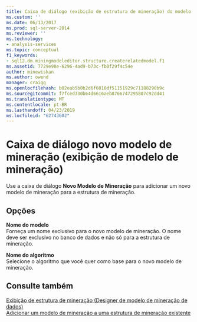 ```yaml
---
title: Caixa de diálogo (exibição de estrutura de mineração) do modelo de mineração novo | Microsoft Docs
ms.custom: ''
ms.date: 06/13/2017
ms.prod: sql-server-2014
ms.reviewer: ''
ms.technology:
- analysis-services
ms.topic: conceptual
f1_keywords:
- sql12.dm.miningmodeleditor.structure.createrelatedmodel.f1
ms.assetid: 7729e98e-6296-4ad9-b73c-fb0f29f4c54e
author: minewiskan
ms.author: owend
manager: craigg
ms.openlocfilehash: b02eab5b0b2d6f6010df51151929c71188290b9c
ms.sourcegitcommit: f7fced330b64d6616aeb8766747295807c92dd41
ms.translationtype: MT
ms.contentlocale: pt-BR
ms.lasthandoff: 04/23/2019
ms.locfileid: "62743602"
---
```

# <a name="new-mining-model-dialog-box-mining-structure-view"></a>Caixa de diálogo novo modelo de mineração (exibição de modelo de mineração)
  Use a caixa de diálogo **Novo Modelo de Mineração** para adicionar um novo modelo de mineração para a estrutura de mineração.  
  
## <a name="options"></a>Opções  
 **Nome do modelo**  
 Forneça um nome exclusivo para o novo modelo de mineração. O nome deve ser exclusivo no banco de dados e não só para a estrutura de mineração.  
  
 **Nome do algoritmo**  
 Selecione o algoritmo que você quer como base para o novo modelo de mineração.  
  
## <a name="see-also"></a>Consulte também  
 [Exibição de estrutura de mineração &#40;Designer de modelo de mineração de dados&#41;](mining-structure-view-data-mining-model-designer.md)   
 [Adicionar um modelo de mineração a uma estrutura de mineração existente](data-mining/add-a-mining-model-to-an-existing-mining-structure.md)  
  
  
